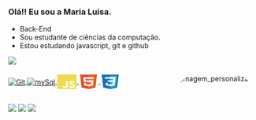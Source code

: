 ### Olá!! Eu sou a Maria Luisa.

*  Back-End
*  Sou estudante de ciências da computação.
*  Estou estudando javascript, git e github
<div align="left">
  <a href="hhttps://github.com/luisaxsz">
   <img src = "https://github-readme-stats.vercel.app/api/top-langs/?username=luisaxsz&hide_progress=true&theme=radical"><img>
</div>
<div style="display: inline_block;"><br>
  <img  align="center" alt="Git" height="30" width="40" src="https://cdn.jsdelivr.net/gh/devicons/devicon/icons/git/git-plain.svg">
  <img  align="center" alt="mySql" height="30" width="40" src="https://cdn.jsdelivr.net/gh/devicons/devicon/icons/mysql/mysql-original.svg">
  <img align="center" alt="JS" height="30" width="40" src="https://raw.githubusercontent.com/devicons/devicon/master/icons/javascript/javascript-plain.svg">
  <img align="center" alt="HTML" height="30" width="40" src="https://raw.githubusercontent.com/devicons/devicon/master/icons/html5/html5-original.svg">
  <img align="center" alt="CSS" height="30" width="40" src="https://raw.githubusercontent.com/devicons/devicon/master/icons/css3/css3-original.svg">
  <img align="right" alt="Imagem_personalizada" height="150" style="border-radius:50px;" src="https://i.im.ge/2022/12/24/qxGrwc.download20221206130127.th.png" border="0">
</div>
  
##
<div> 
 
  <a href="https://www.instagram.com/luisaxsz/" target="_blank"><img src="https://img.shields.io/badge/-Instagram-%23E4405F?style=for-the-badge&logo=instagram&logoColor=white" target="_blank"></a>
  <a href = "mailto:contatomarialuisalameirao@gmail.com"><img src="https://img.shields.io/badge/-Gmail-%23333?style=for-the-badge&logo=gmail&logoColor=white" target="_blank"></a>
  <a href="https://www.linkedin.com/in/maria-luisa-lameir%C3%A3o-sousa" target="_blank"><img src="https://img.shields.io/badge/-LinkedIn-%230077B5?style=for-the-badge&logo=linkedin&logoColor=white" target="_blank"></a>  
</div>
